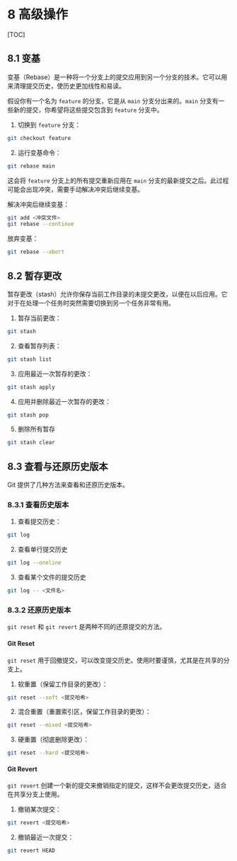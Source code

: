 # 8 高级操作

[TOC]

## 8.1 变基

变基（Rebase）是一种将一个分支上的提交应用到另一个分支的技术。它可以用来清理提交历史，使历史更加线性和易读。

假设你有一个名为 `feature` 的分支，它是从 `main` 分支分出来的。`main` 分支有一些新的提交，你希望将这些提交包含到 `feature` 分支中。

1. 切换到 `feature` 分支：

```bash
git checkout feature
```

2. 运行变基命令：

```bash
git rebase main
```

这会将 `feature` 分支上的所有提交重新应用在 `main` 分支的最新提交之后。此过程可能会出现冲突，需要手动解决冲突后继续变基。

解决冲突后继续变基：

```bash
git add <冲突文件>
git rebase --continue
```

放弃变基：

```bash
git rebase --abort
```

## 8.2 暂存更改

暂存更改（stash）允许你保存当前工作目录的未提交更改，以便在以后应用。它对于在处理一个任务时突然需要切换到另一个任务非常有用。

1. 暂存当前更改：

```bash
git stash
```

2. 查看暂存列表：

```bash
git stash list
```

3. 应用最近一次暂存的更改：

```bash
git stash apply
```

4. 应用并删除最近一次暂存的更改：

```bash
git stash pop
```

5. 删除所有暂存

```bash
git stash clear
```

## 8.3 查看与还原历史版本

Git 提供了几种方法来查看和还原历史版本。

### 8.3.1 查看历史版本

1. 查看提交历史：

```bash
git log
```

2. 查看单行提交历史

```bash
git log --oneline
```

3. 查看某个文件的提交历史

```bash
git log -- <文件名>
```

### 8.3.2 还原历史版本

`git reset` 和 `git revert` 是两种不同的还原提交的方法。

#### Git Reset

`git reset` 用于回撤提交，可以改变提交历史。使用时要谨慎，尤其是在共享的分支上。

1. 软重置（保留工作目录的更改）：

```bash
git reset --soft <提交哈希>
```

2. 混合重置（重置索引区，保留工作目录的更改）：

```bash
git reset --mixed <提交哈希>
```

3. 硬重置（彻底删除更改）：

```bash
git reset --hard <提交哈希>
```

#### Git Revert

`git revert` 创建一个新的提交来撤销指定的提交，这样不会更改提交历史，适合在共享分支上使用。

1. 撤销某次提交：

```bash
git revert <提交哈希>
```

2. 撤销最近一次提交：

```bash
git revert HEAD
```